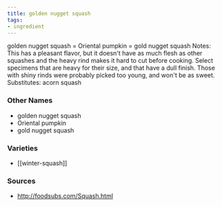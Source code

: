 ```yaml
---
title: golden nugget squash
tags:
- ingredient
---
```

golden nugget squash = Oriental pumpkin = gold nugget squash Notes: This has a pleasant flavor, but it doesn't have as much flesh as other squashes and the heavy rind makes it hard to cut before cooking. Select specimens that are heavy for their size, and that have a dull finish. Those with shiny rinds were probably picked too young, and won't be as sweet. Substitutes: acorn squash

### Other Names

* golden nugget squash
* Oriental pumpkin
* gold nugget squash

### Varieties

* [[winter-squash]]

### Sources
* http://foodsubs.com/Squash.html

